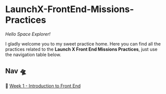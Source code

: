# LaunchX-FrontEnd-Missions-Practices

*Hello Space Explorer!*

I gladly welcome you to my sweet practice home. Here you can find all the practices related to the **Launch X Front End Missions Practices**, just use the navigation table below.

## Nav 🛸
🌟 [Week 1 - Introduction to Front End](https://github.com/dammahrino/LaunchX-FrontEnd-Missions-Practices/tree/main/Week-1)
